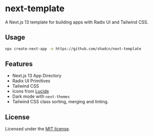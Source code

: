 # next-template

A Next.js 13 template for building apps with Radix UI and Tailwind CSS.

## Usage

```bash
npx create-next-app -e https://github.com/shadcn/next-template
```

## Features

-  Next.js 13 App Directory
-  Radix UI Primitives
-  Tailwind CSS
-  Icons from [Lucide](https://lucide.dev)
-  Dark mode with `next-themes`
-  Tailwind CSS class sorting, merging and linting.

## License

Licensed under the [MIT license](https://github.com/shadcn/ui/blob/main/LICENSE.md).
